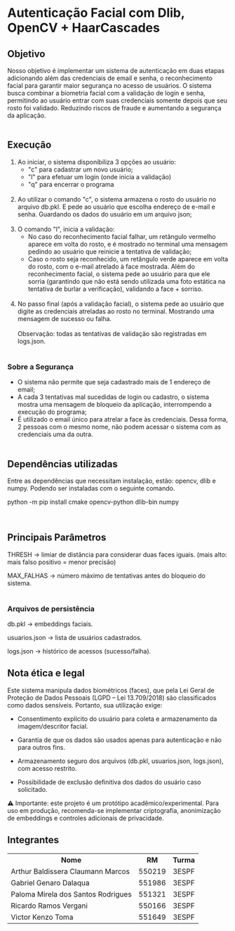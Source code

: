 # Autenticação Facial com Dlib, OpenCV + HaarCascades

## Objetivo

Nosso objetivo é implementar um sistema de autenticação em duas etapas adicionando além das credenciais de email e senha, o reconhecimento facial para garantir maior segurança no acesso de usuários. O sistema busca combinar a biometria facial com a validação de login e senha, permitindo ao usuário entrar com suas credenciais somente depois que seu rosto foi validado. Reduzindo riscos de fraude e aumentando a segurança da aplicação.
  <br><br>
## Execução

1. Ao iniciar, o sistema disponibiliza 3 opções ao usuário:
   - "c" para cadastrar um novo usuário;
   - "l" para efetuar um login (onde inicia a validação)
   - "q" para encerrar o programa
  <br><br>
2. Ao utilizar o comando "c", o sistema armazena o rosto do usuário no arquivo db.pkl. E pede ao usuário que escolha endereço de e-mail e senha. Guardando os dados do usuário em um arquivo json;
     <br><br>
4. O comando "l", inicia a validação:
   - No caso do reconhecimento facial falhar, um retângulo vermelho aparece em volta do rosto, e é mostrado no terminal uma mensagem pedindo ao usuário que reinicie a tentativa de validação;
   - Caso o rosto seja reconhecido, um retângulo verde aparece em volta do rosto, com o e-mail atrelado à face mostrada. Além do reconhecimento facial, o sistema pede ao usuário para que ele sorria (garantindo que não está sendo utilizada uma foto estática na tentativa de burlar a verificação), validando a face + sorriso.
       <br><br>
5. No passo final (após a validação facial), o sistema pede ao usuário que digite as credenciais atreladas ao rosto no terminal. Mostrando uma mensagem de sucesso ou falha.
    <br><br>
  Observação: todas as tentativas de validação são registradas em logs.json.
  <br><br>
### Sobre a Segurança

- O sistema não permite que seja cadastrado mais de 1 endereço de email;
- A cada 3 tentativas mal sucedidas de login ou cadastro, o sistema mostra uma mensagem de bloqueio da aplicação, interrompendo a execução do programa;
- É utilizado o email único para atrelar a face às credenciais. Dessa forma, 2 pessoas com o mesmo nome, não podem acessar o sistema com as credenciais uma da outra.
<br><br>

## Dependências utilizadas

Entre as dependências que necessitam instalação, estão: opencv, dlib e numpy. Podendo ser instaladas com o seguinte comando.

python -m pip install cmake opencv-python dlib-bin numpy

<br>


## Principais Parâmetros

THRESH → limiar de distância para considerar duas faces iguais. (mais alto: mais falso positivo = menor precisão)

MAX_FALHAS → número máximo de tentativas antes do bloqueio do sistema.
<br><br>
### Arquivos de persistência

db.pkl → embeddings faciais.

usuarios.json → lista de usuários cadastrados.

logs.json → histórico de acessos (sucesso/falha).


## Nota ética e legal

Este sistema manipula dados biométricos (faces), que pela Lei Geral de Proteção de Dados Pessoais (LGPD – Lei 13.709/2018) são classificados como dados sensíveis.
Portanto, sua utilização exige:

- Consentimento explícito do usuário para coleta e armazenamento da imagem/descritor facial.

- Garantia de que os dados são usados apenas para autenticação e não para outros fins.

- Armazenamento seguro dos arquivos (db.pkl, usuarios.json, logs.json), com acesso restrito.

- Possibilidade de exclusão definitiva dos dados do usuário caso solicitado.

⚠️ Importante: este projeto é um protótipo acadêmico/experimental. Para uso em produção, recomenda-se implementar criptografia, anonimização de embeddings e controles adicionais de privacidade.


## Integrantes
<table>
  <tr>
    <th>Nome</th>
    <th>RM</th>
    <th>Turma</th>
  </tr>
  <tr>
    <td>Arthur Baldissera Claumann Marcos</td>
    <td>550219</td>
    <td>3ESPF</td>
  </tr>
  <tr>
    <td>Gabriel Genaro Dalaqua</td>
    <td>551986</td>
    <td>3ESPF</td>
  </tr>
  <tr>
    <td>Paloma Mirela dos Santos Rodrigues</td>
    <td>551321</td>
    <td>3ESPF</td>
  </tr>
  <tr>
    <td>Ricardo Ramos Vergani</td>
    <td>550166</td>
    <td>3ESPF</td>
  </tr>
  <tr>
    <td>Victor Kenzo Toma</td>
    <td>551649</td>
    <td>3ESPF</td>
  </tr>
</table>
